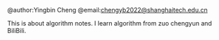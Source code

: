 

@author:Yingbin Cheng
@email:chengyb2022@shanghaitech.edu.cn

This is about algorithm notes.
I learn algorithm from zuo chengyun and BiliBili.





